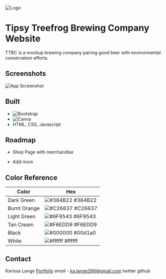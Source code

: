 
![Logo](https://dev-to-uploads.s3.amazonaws.com/uploads/articles/th5xamgrr6se0x5ro4g6.png)


# Tipsy Treefrog Brewing Company Website

TTBC is a mockup brewing company pairing good beer with environmental conservation efforts. 


## Screenshots

![App Screenshot](https://via.placeholder.com/468x300?text=App+Screenshot+Here)


## Built 

- ![Bootstrap](https://img.shields.io/badge/bootstrap-%238511FA.svg?style=for-the-badge&logo=bootstrap&logoColor=white)
- ![Canva](https://img.shields.io/badge/Canva-%2300C4CC.svg?style=for-the-badge&logo=Canva&logoColor=white)
- HTML, CSS, Javascript
## Roadmap

- Shop Page with merchandise

- Add more 

## Color Reference

| Color             | Hex                                                                |
| ----------------- | ------------------------------------------------------------------ |
| Dark Green | ![#384B22](https://via.placeholder.com/10/384B22?text=+) #384B22 |
| Burnt Orange | ![#C26637](https://via.placeholder.com/10/C26637?text=+) #C26637 |
| Light Green | ![#6F9543](https://via.placeholder.com/10/6F9543?text=+) #6F9543 |
| Tan Cream| ![#F6EDD9](https://via.placeholder.com/10/F6EDD9?text=+) #F6EDD9 |
| Black | ![#000000](https://via.placeholder.com/10/000000?text=+) #00d1a0 |
| White| ![#ffffff](https://via.placeholder.com/10/ffffff?text=+) #ffffff |


## Contact

Karissa Lange 
[Portfolio](https://markdownlivepreview.com/)
email - [ka.lange266@gmail.com](ka.lange266@gmail.com)
twitter
github